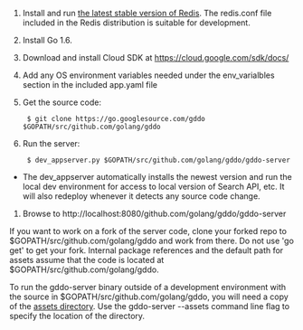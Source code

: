 1. Install and run [the latest stable version of Redis](http://redis.io/download). The redis.conf file included in the Redis distribution is suitable for development.
1. Install Go 1.6.
1. Download and install Cloud SDK at https://cloud.google.com/sdk/docs/
1. Add any OS environment variables needed under the env_varialbles section in the included app.yaml file
1. Get the source code:

        $ git clone https://go.googlesource.com/gddo $GOPATH/src/github.com/golang/gddo

1. Run the server:

        $ dev_appserver.py $GOPATH/src/github.com/golang/gddo/gddo-server
- The dev_appserver automatically installs the newest version and run the local dev environment for access to local version of Search API, etc. It will also redeploy whenever it detects any source code change.

1. Browse to http://localhost:8080/github.com/golang/gddo/gddo-server

If you want to work on a fork of the server code, clone your forked repo to $GOPATH/src/github.com/golang/gddo and work from there. Do not use 'go get' to get your fork. Internal package references and the default path for assets assume that the code is located at $GOPATH/src/github.com/golang/gddo.

To run the gddo-server binary outside of a development environment with the source in $GOPATH/src/github.com/golang/gddo, you will need a copy of the [assets directory](https://github.com/golang/gddo/tree/master/gddo-server/assets). Use the gddo-server --assets command line flag to specify the location of the directory.